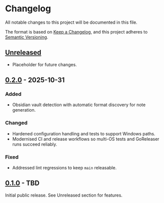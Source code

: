 # Changelog

All notable changes to this project will be documented in this file.

The format is based on [Keep a Changelog](https://keepachangelog.com/en/1.0.0/),
and this project adheres to [Semantic Versioning](https://semver.org/spec/v2.0.0.html).

## [Unreleased]

- Placeholder for future changes.

## [0.2.0] - 2025-10-31

### Added
- Obsidian vault detection with automatic format discovery for note generation.

### Changed
- Hardened configuration handling and tests to support Windows paths.
- Modernised CI and release workflows so multi-OS tests and GoReleaser runs succeed reliably.

### Fixed
- Addressed lint regressions to keep `main` releasable.

## [0.1.0] - TBD

Initial public release. See Unreleased section for features.

[Unreleased]: https://github.com/totocaster/stamp/compare/v0.2.0...HEAD
[0.2.0]: https://github.com/totocaster/stamp/compare/v0.1.1...v0.2.0
[0.1.0]: https://github.com/totocaster/stamp/releases/tag/v0.1.0
